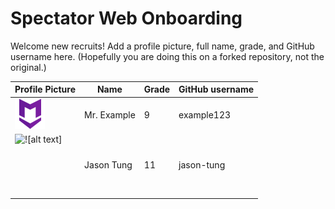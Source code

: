 # Spectator Web Onboarding
Welcome new recruits! Add a profile picture, full name, grade, and GitHub username here. (Hopefully you are doing this on a forked repository, not the original.)

Profile Picture | Name | Grade | GitHub username
---|---|---|---
| ![alt text](https://github.com/adam-p/markdown-here/raw/master/src/common/images/icon48.png) | Mr. Example | 9 | example123 |
| ![alt text]<img src = "https://scontent.cdninstagram.com/t51.2885-15/s640x640/sh0.08/e35/20393763_269830676834181_2302481518699741184_n.jpg" align="left" height="100" >  | Jason Tung | 11 | jason-tung |
